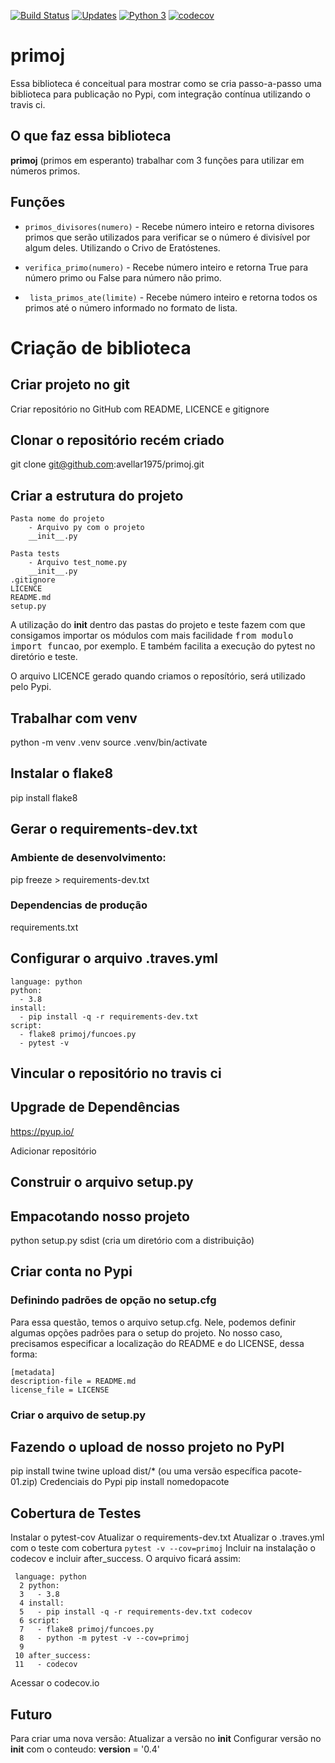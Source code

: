 [![Build Status](https://travis-ci.org/avellar1975/primoj.svg?branch=master)](https://travis-ci.org/avellar1975/primoj)
[![Updates](https://pyup.io/repos/github/avellar1975/primoj/shield.svg)](https://pyup.io/repos/github/avellar1975/primoj/)
[![Python 3](https://pyup.io/repos/github/avellar1975/primoj/python-3-shield.svg)](https://pyup.io/repos/github/avellar1975/primoj/)
[![codecov](https://codecov.io/gh/avellar1975/primoj/branch/master/graph/badge.svg)](https://codecov.io/gh/avellar1975/primoj)

# primoj

Essa biblioteca é conceitual para mostrar como se cria passo-a-passo uma biblioteca para publicação no Pypi, com integração contínua utilizando o travis ci.

## O que faz essa biblioteca

**primoj** (primos em esperanto) trabalhar com 3 funções para utilizar em números primos.

## Funções
* `primos_divisores(numero)` - Recebe número inteiro e retorna divisores primos que serão utilizados para verificar se o número é divisível por algum deles. Utilizando o Crivo de Eratóstenes.


* `verifica_primo(numero)` - Recebe número inteiro e retorna True para número primo ou False para número não primo.

* ` lista_primos_ate(limite)` - Recebe número inteiro e retorna todos os primos até o número informado no formato de lista.

# Criação de biblioteca

## Criar projeto no git
Criar repositório no GitHub com README, LICENCE e gitignore

## Clonar o repositório recém criado
git clone git@github.com:avellar1975/primoj.git

## Criar a estrutura do projeto
```
Pasta nome do projeto
	- Arquivo py com o projeto
	__init__.py

Pasta tests
	- Arquivo test_nome.py
	__init__.py
.gitignore
LICENCE
README.md
setup.py
```
A utilização do __init__ dentro das pastas do projeto e teste fazem com que consigamos importar os módulos com mais facilidade <kbd>from modulo import funcao</kbd>, por exemplo. E também facilita a execução do pytest no diretório e teste.

O arquivo LICENCE gerado quando criamos o reposítório, será utilizado pelo Pypi.

## Trabalhar com venv
python -m venv .venv
source .venv/bin/activate

## Instalar o flake8
pip install flake8

## Gerar o requirements-dev.txt
### Ambiente de desenvolvimento:
pip freeze > requirements-dev.txt

### Dependencias de produção
requirements.txt

## Configurar o arquivo .traves.yml
```
language: python
python:
  - 3.8
install:
  - pip install -q -r requirements-dev.txt
script:
  - flake8 primoj/funcoes.py
  - pytest -v
```

## Vincular o repositório no travis ci

## Upgrade de Dependências
https://pyup.io/

Adicionar repositório


## Construir o arquivo setup.py

## Empacotando nosso projeto
python setup.py sdist (cria um diretório com a distribuição)

## Criar conta no Pypi

### Definindo padrões de opção no setup.cfg
Para essa questão, temos o arquivo setup.cfg. Nele, podemos definir algumas opções padrões para o setup do projeto. No nosso caso, precisamos especificar a localização do README e do LICENSE, dessa forma:

```
[metadata]
description-file = README.md
license_file = LICENSE
```
### Criar o arquivo de setup.py

## Fazendo o upload de nosso projeto no PyPI

pip install twine
twine upload dist/* (ou uma versão específica pacote-01.zip)
Credenciais do Pypi
pip install nomedopacote

## Cobertura de Testes
Instalar o pytest-cov
Atualizar o requirements-dev.txt
Atualizar o .traves.yml com o teste com cobertura `pytest -v --cov=primoj`
Incluir na instalação o codecov e incluir after_success. O arquivo ficará assim:
```
 language: python
  2 python:
  3   - 3.8
  4 install:
  5   - pip install -q -r requirements-dev.txt codecov
  6 script:
  7   - flake8 primoj/funcoes.py
  8   - python -m pytest -v --cov=primoj
  9 
 10 after_success:
 11   - codecov

```

Acessar o codecov.io


## Futuro
Para criar uma nova versão:
Atualizar a versão no __init__
Configurar versão no __init__ com o conteudo:
__version__ = '0.4'
